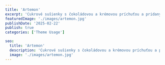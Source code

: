 ```yaml
---
title: 'Artemon'
excerpt: 'Cukrové sušienky s čokoládovou a krémovou príchuťou a pridanými praženými drvenými arašidmi.'
featuredImage: './images/artemon.jpg'
publishDate: '2025-02-22'
publish: true
categories: ['Theme Usage']

seo:
  title: 'Artemon'
  description: 'Cukrové sušienky s čokoládovou a krémovou príchuťou a pridanými praženými drvenými arašidmi.'
  image: './images/artemon.jpg'
---
```

